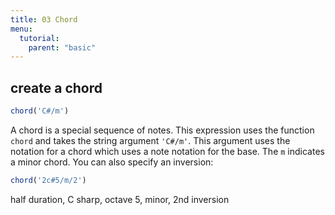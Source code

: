 ```yaml
---
title: 03 Chord
menu:
  tutorial:
    parent: "basic"
---
```


## create a chord

```javascript
chord('C#/m')
```

A chord is a special sequence of notes.
This expression uses the function `chord` and takes the string argument `'C#/m'`.
This argument uses the notation for a chord which uses a note notation for the base.
The `m` indicates a minor chord.
You can also specify an inversion:

```javascript
chord('2c#5/m/2')
```

half duration, C sharp, octave 5, minor, 2nd inversion
